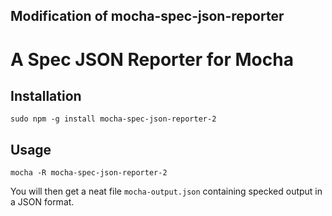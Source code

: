 ## Modification of mocha-spec-json-reporter

# A Spec JSON Reporter for Mocha

## Installation

```
sudo npm -g install mocha-spec-json-reporter-2
```

## Usage

```
mocha -R mocha-spec-json-reporter-2
```

You will then get a neat file `mocha-output.json` containing specked output in a JSON format.